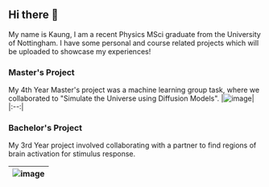 ## Hi there 👋
My name is Kaung, I am  a recent Physics MSci graduate from the University of Nottingham. 
I have some personal and course related projects which will be uploaded to showcase my experiences! 

### Master's Project 
My 4th Year Master's project was a machine learning group task, where we collaborated to "Simulate the Universe using Diffusion Models".
|![image](https://github.com/user-attachments/assets/378ea14e-5cc8-4d30-8f18-79f4da542811)|
|:--:|

### Bachelor's Project
My 3rd Year project involved collaborating with a partner to find regions of brain activation for stimulus response. 

|![image](https://github.com/user-attachments/assets/8833d70d-a3d9-46a5-bf15-14830ef624ad)|
|:--:|

<!--
**Kaung-Kyaw/Kaung-Kyaw** is a ✨ _special_ ✨ repository because its `README.md` (this file) appears on your GitHub profile.

Here are some ideas to get you started:

- 🔭 I’m currently working on ...
- 🌱 I’m currently learning ...
- 👯 I’m looking to collaborate on ...
- 🤔 I’m looking for help with ...
- 💬 Ask me about ...
- 📫 How to reach me: ...
- 😄 Pronouns: ...
- ⚡ Fun fact: ...
-->

